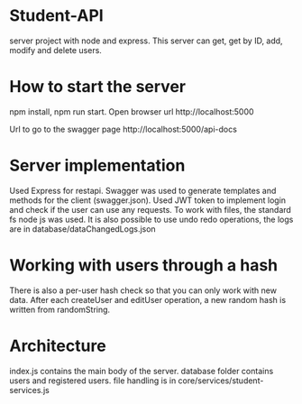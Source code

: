 # Student-API 

server project with node and express. This server can get, get by ID, add, modify and delete users. 

# How to start the server

<p>npm install, npm run start. Open browser url http://localhost:5000 </p>
<p>Url to go to the swagger page http://localhost:5000/api-docs </p>

# Server implementation

Used Express for restapi. Swagger was used to generate templates and methods for the client (swagger.json). Used JWT token to implement login and check if the user can use any requests. To work with files, the standard fs node js was used. It is also possible to use undo redo operations, the logs are in database/dataChangedLogs.json

# Working with users through a hash

There is also a per-user hash check so that you can only work with new data. After each createUser and editUser operation, a new random hash is written from randomString.

# Architecture

index.js contains the main body of the server. database folder contains users and registered users. file handling is in core/services/student-services.js
